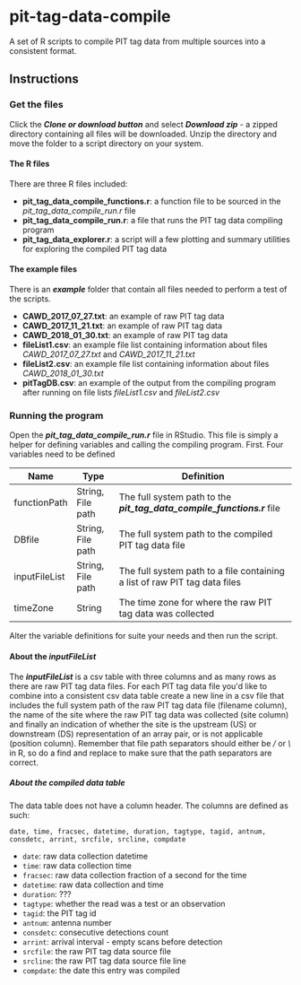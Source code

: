 # pit-tag-data-compile

A set of R scripts to compile PIT tag data from multiple sources into a consistent format.


## Instructions

### Get the files

Click the ***Clone or download button*** and select ***Download zip*** - a zipped directory containing all files will be downloaded.
Unzip the directory and move the folder to a script directory on your system.

#### The R files

There are three R files included:

+ **pit_tag_data_compile_functions.r**: a function file to be sourced in the *pit_tag_data_compile_run.r* file
+ **pit_tag_data_compile_run.r**: a file that runs the PIT tag data compiling program  
+ **pit_tag_data_explorer.r**: a script will a few plotting and summary utilities for exploring the compiled PIT tag data

#### The example files

There is an ***example*** folder that contain all files needed to perform a test of the scripts.

+ **CAWD_2017_07_27.txt**: an example of raw PIT tag data
+ **CAWD_2017_11_21.txt**: an example of raw PIT tag data
+ **CAWD_2018_01_30.txt**: an example of raw PIT tag data
+ **fileList1.csv**: an example file list containing information about files *CAWD_2017_07_27.txt* and *CAWD_2017_11_21.txt* 
+ **fileList2.csv**: an example file list containing information about files *CAWD_2018_01_30.txt*
+ **pitTagDB.csv**: an example of the output from the compiling program after running on file lists *fileList1.csv* and *fileList2.csv*

### Running the program

Open the ***pit_tag_data_compile_run.r*** file in RStudio. This file is simply a helper for defining variables and 
calling the compiling program. First. Four variables need to be defined 

| Name | Type | Definition
| - | - | - |
| functionPath | String, File path | The full system path to the ***pit_tag_data_compile_functions.r*** file
| DBfile | String, File path | The full system path to the compiled PIT tag data file
| inputFileList | String, File path | The full system path to a file containing a list of raw PIT tag data files
| timeZone | String | The time zone for where the raw PIT tag data was collected

Alter the variable definitions for suite your needs and then run the script.

#### About the ***inputFileList***

The ***inputFileList*** is a csv table with three columns and as many rows as there are raw PIT tag data files.
For each PIT tag data file you'd like to combine into a consistent csv data table create a new line in a csv file
that includes the full system path of the raw PIT tag data file (filename column), the name of the site where the raw PIT
tag data was collected (site column) and finally an indication of whether the site is the upstream (US) or downstream (DS) representation
of an array pair, or is not applicable (position column). Remember that file path separators should either be */* or *\\* in R,
so do a find and replace to make sure that the path separators are correct.


##### About the compiled data table

The data table does not have a column header. The columns are defined as such:

```
date, time, fracsec, datetime, duration, tagtype, tagid, antnum, consdetc, arrint, srcfile, srcline, compdate
```

+ `date`: raw data collection datetime
+ `time`: raw data collection time
+ `fracsec`: raw data collection fraction of a second for the time
+ `datetime`: raw data collection and time
+ `duration`: ???
+ `tagtype`: whether the read was a test or an observation
+ `tagid`: the PIT tag id
+ `antnum`: antenna number
+ `consdetc`: consecutive detections count  
+ `arrint`: arrival interval - empty scans before detection
+ `srcfile`: the raw PIT tag data source file
+ `srcline`: the raw PIT tag data source file line
+ `compdate`: the date this entry was compiled


